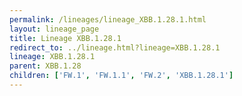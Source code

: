 ```yaml
---
permalink: /lineages/lineage_XBB.1.28.1.html
layout: lineage_page
title: Lineage XBB.1.28.1
redirect_to: ../lineage.html?lineage=XBB.1.28.1
lineage: XBB.1.28.1
parent: XBB.1.28
children: ['FW.1', 'FW.1.1', 'FW.2', 'XBB.1.28.1']
---
```

